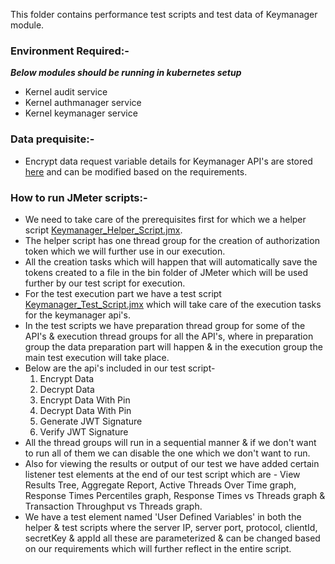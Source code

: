 This folder contains performance test scripts and test data of Keymanager module.

### Environment Required:-
***Below modules should be running in kubernetes setup***

* Kernel audit service
* Kernel authmanager service
* Kernel keymanager service

### Data prequisite:-
* Encrypt data request variable details for Keymanager API's are stored [here](https://github.com/mosip/mosip-performance-tests-mt/blob/1.2.0/commons/keymanager/support-files/encryptDataRequestVariations.csv) and can be modified based on the requirements.

### How to run JMeter scripts:-
* We need to take care of the prerequisites first for which we a helper script [Keymanager_Helper_Script.jmx](https://github.com/mosip/mosip-performance-tests-mt/blob/1.2.0/commons/keymanager/scripts/Keymanager_Helper_Script.jmx).
* The helper script has one thread group for the creation of authorization token which we will further use in our execution.
* All the creation tasks which will happen that will automatically save the tokens created to a file in the bin folder of JMeter which will be used further by our test script for execution.
* For the test execution part we have a test script [Keymanager_Test_Script.jmx](https://github.com/mosip/mosip-performance-tests-mt/blob/1.2.0/commons/keymanager/scripts/Keymanager_Test_Script.jmx) which will take care of the execution tasks for the keymanager api's.
* In the test scripts we have preparation thread group for some of the API's & execution thread groups for all the API's, where in preparation group the data preparation part will happen & in the execution group the main test execution will take place.
* Below are the api's included in our test script-
   1. Encrypt Data
   2. Decrypt Data
   3. Encrypt Data With Pin
   4. Decrypt Data With Pin
   5. Generate JWT Signature
   6. Verify JWT Signature
* All the thread groups will run in a sequential manner & if we don't want to run all of them we can disable the one which we don't want to run.
* Also for viewing the results or output of our test we have added certain listener test elements at the end of our test script which are - View Results Tree, Aggregate Report, Active Threads Over Time graph, Response Times Percentiles graph, Response Times vs Threads graph & Transaction Throughput vs Threads graph.
* We have a test element named 'User Defined Variables' in both the helper & test scripts where the server IP, server port, protocol, clientId, secretKey & appId all these are parameterized & can be changed based on our requirements which will further reflect in the entire script.
